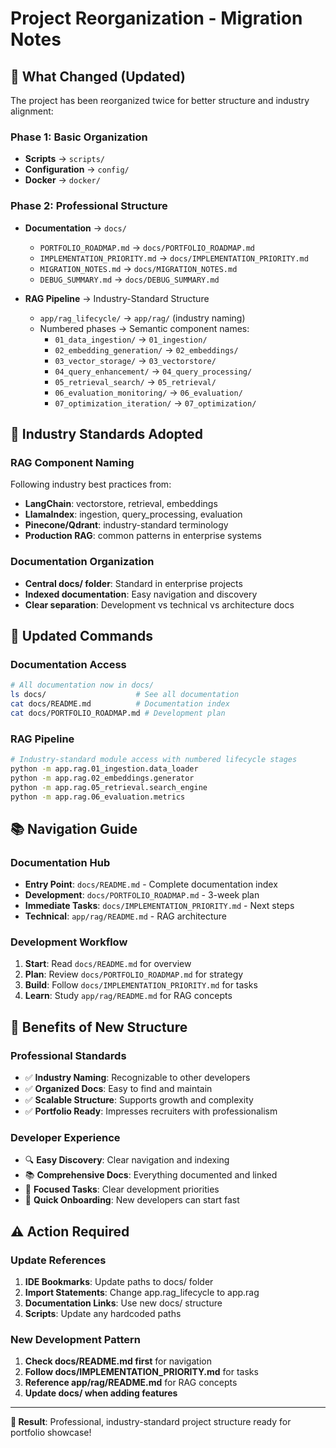 # Project Reorganization - Migration Notes

## 📁 What Changed (Updated)

The project has been reorganized twice for better structure and industry alignment:

### **Phase 1: Basic Organization**

- **Scripts** → `scripts/`
- **Configuration** → `config/`
- **Docker** → `docker/`

### **Phase 2: Professional Structure**

- **Documentation** → `docs/`

  - `PORTFOLIO_ROADMAP.md` → `docs/PORTFOLIO_ROADMAP.md`
  - `IMPLEMENTATION_PRIORITY.md` → `docs/IMPLEMENTATION_PRIORITY.md`
  - `MIGRATION_NOTES.md` → `docs/MIGRATION_NOTES.md`
  - `DEBUG_SUMMARY.md` → `docs/DEBUG_SUMMARY.md`

- **RAG Pipeline** → Industry-Standard Structure
  - `app/rag_lifecycle/` → `app/rag/` (industry naming)
  - Numbered phases → Semantic component names:
    - `01_data_ingestion/` → `01_ingestion/`
    - `02_embedding_generation/` → `02_embeddings/`
    - `03_vector_storage/` → `03_vectorstore/`
    - `04_query_enhancement/` → `04_query_processing/`
    - `05_retrieval_search/` → `05_retrieval/`
    - `06_evaluation_monitoring/` → `06_evaluation/`
    - `07_optimization_iteration/` → `07_optimization/`

## 🎯 **Industry Standards Adopted**

### **RAG Component Naming**

Following industry best practices from:

- **LangChain**: vectorstore, retrieval, embeddings
- **LlamaIndex**: ingestion, query_processing, evaluation
- **Pinecone/Qdrant**: industry-standard terminology
- **Production RAG**: common patterns in enterprise systems

### **Documentation Organization**

- **Central docs/ folder**: Standard in enterprise projects
- **Indexed documentation**: Easy navigation and discovery
- **Clear separation**: Development vs technical vs architecture docs

## 🔄 **Updated Commands**

### **Documentation Access**

```bash
# All documentation now in docs/
ls docs/                    # See all documentation
cat docs/README.md          # Documentation index
cat docs/PORTFOLIO_ROADMAP.md # Development plan
```

### **RAG Pipeline**

```bash
# Industry-standard module access with numbered lifecycle stages
python -m app.rag.01_ingestion.data_loader
python -m app.rag.02_embeddings.generator
python -m app.rag.05_retrieval.search_engine
python -m app.rag.06_evaluation.metrics
```

## 📚 **Navigation Guide**

### **Documentation Hub**

- **Entry Point**: `docs/README.md` - Complete documentation index
- **Development**: `docs/PORTFOLIO_ROADMAP.md` - 3-week plan
- **Immediate Tasks**: `docs/IMPLEMENTATION_PRIORITY.md` - Next steps
- **Technical**: `app/rag/README.md` - RAG architecture

### **Development Workflow**

1. **Start**: Read `docs/README.md` for overview
2. **Plan**: Review `docs/PORTFOLIO_ROADMAP.md` for strategy
3. **Build**: Follow `docs/IMPLEMENTATION_PRIORITY.md` for tasks
4. **Learn**: Study `app/rag/README.md` for RAG concepts

## 🎯 **Benefits of New Structure**

### **Professional Standards**

- ✅ **Industry Naming**: Recognizable to other developers
- ✅ **Organized Docs**: Easy to find and maintain
- ✅ **Scalable Structure**: Supports growth and complexity
- ✅ **Portfolio Ready**: Impresses recruiters with professionalism

### **Developer Experience**

- 🔍 **Easy Discovery**: Clear navigation and indexing
- 📚 **Comprehensive Docs**: Everything documented and linked
- 🎯 **Focused Tasks**: Clear development priorities
- 🚀 **Quick Onboarding**: New developers can start fast

## ⚠️ **Action Required**

### **Update References**

1. **IDE Bookmarks**: Update paths to docs/ folder
2. **Import Statements**: Change app.rag_lifecycle to app.rag
3. **Documentation Links**: Use new docs/ structure
4. **Scripts**: Update any hardcoded paths

### **New Development Pattern**

1. **Check docs/README.md first** for navigation
2. **Follow docs/IMPLEMENTATION_PRIORITY.md** for tasks
3. **Reference app/rag/README.md** for RAG concepts
4. **Update docs/ when adding features**

---

**🎉 Result**: Professional, industry-standard project structure ready for portfolio showcase!
